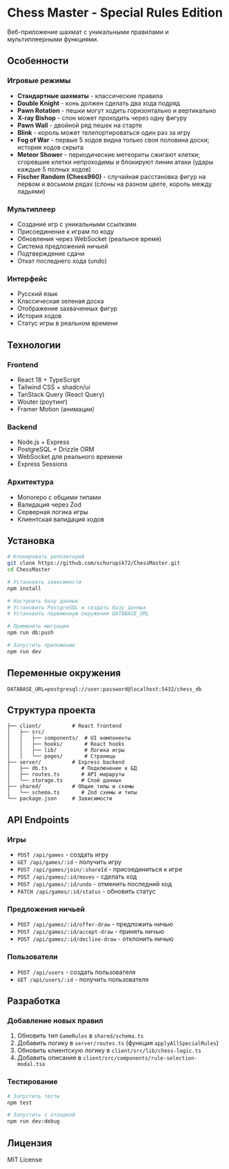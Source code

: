 # Chess Master - Special Rules Edition

Веб-приложение шахмат с уникальными правилами и мультиплеерными функциями.

## Особенности

### Игровые режимы
- **Стандартные шахматы** - классические правила
- **Double Knight** - конь должен сделать два хода подряд
- **Pawn Rotation** - пешки могут ходить горизонтально и вертикально
- **X-ray Bishop** - слон может проходить через одну фигуру
- **Pawn Wall** - двойной ряд пешек на старте
- **Blink** - король может телепортироваться один раз за игру
- **Fog of War** - первые 5 ходов видна только своя половина доски; история ходов скрыта
- **Meteor Shower** - периодические метеориты сжигают клетки; сгоревшие клетки непроходимы и блокируют линии атаки (удары каждые 5 полных ходов)
- **Fischer Random (Chess960)** - случайная расстановка фигур на первом и восьмом рядах (слоны на разном цвете, король между ладьями)

### Мультиплеер
- Создание игр с уникальными ссылками
- Присоединение к играм по коду
- Обновления через WebSocket (реальное время)
- Система предложений ничьей
- Подтверждение сдачи
- Откат последнего хода (undo)

### Интерфейс
- Русский язык
- Классическая зеленая доска
- Отображение захваченных фигур
- История ходов
- Статус игры в реальном времени

## Технологии

### Frontend
- React 18 + TypeScript
- Tailwind CSS + shadcn/ui
- TanStack Query (React Query)
- Wouter (роутинг)
- Framer Motion (анимации)

### Backend
- Node.js + Express
- PostgreSQL + Drizzle ORM
- WebSocket для реального времени
- Express Sessions

### Архитектура
- Monorepo с общими типами
- Валидация через Zod
- Серверная логика игры
- Клиентская валидация ходов

## Установка

```bash
# Клонировать репозиторий
git clone https://github.com/schurupik72/ChessMaster.git
cd ChessMaster

# Установить зависимости
npm install

# Настроить базу данных
# Установить PostgreSQL и создать базу данных
# Установить переменную окружения DATABASE_URL

# Применить миграции
npm run db:push

# Запустить приложение
npm run dev
```

## Переменные окружения

```env
DATABASE_URL=postgresql://user:password@localhost:5432/chess_db
```

## Структура проекта

```
├── client/          # React frontend
│   ├── src/
│   │   ├── components/  # UI компоненты
│   │   ├── hooks/       # React hooks
│   │   ├── lib/         # Логика игры
│   │   └── pages/       # Страницы
├── server/          # Express backend
│   ├── db.ts           # Подключение к БД
│   ├── routes.ts       # API маршруты
│   └── storage.ts      # Слой данных
├── shared/          # Общие типы и схемы
│   └── schema.ts       # Zod схемы и типы
└── package.json     # Зависимости
```

## API Endpoints

### Игры
- `POST /api/games` - создать игру
- `GET /api/games/:id` - получить игру
- `POST /api/games/join/:shareId` - присоединиться к игре
- `POST /api/games/:id/moves` - сделать ход
- `POST /api/games/:id/undo` - отменить последний ход
- `PATCH /api/games/:id/status` - обновить статус

### Предложения ничьей
- `POST /api/games/:id/offer-draw` - предложить ничью
- `POST /api/games/:id/accept-draw` - принять ничью
- `POST /api/games/:id/decline-draw` - отклонить ничью

### Пользователи
- `POST /api/users` - создать пользователя
- `GET /api/users/:id` - получить пользователя

## Разработка

### Добавление новых правил

1. Обновить тип `GameRules` в `shared/schema.ts`
2. Добавить логику в `server/routes.ts` (функция `applyAllSpecialRules`)
3. Обновить клиентскую логику в `client/src/lib/chess-logic.ts`
4. Добавить описание в `client/src/components/rule-selection-modal.tsx`

### Тестирование

```bash
# Запустить тесты
npm test

# Запустить с отладкой
npm run dev:debug
```

## Лицензия

MIT License